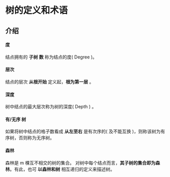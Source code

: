 # 树的定义和术语

## 介绍

#### 度
结点拥有的 **子树** **数** 称为结点的度( Degree )。

#### 层次
结点的层次 **从根开始** 定义起，**根为第一层** 。

#### 深度
树中结点的最大层次称为树的深度( Depth ) 。

#### 有/无序 树
如果将树中结点的格子数看成 **从左至右** 是有次序的( 及不能互换 )，则称该树为有序树，否则称为无序树。

#### 森林
森林是 m 棵互不相交的树的集合。 对树中每个结点而言，**其子树的集合即为森林**。有此，也可 **以森林和树** 相互递归的定义来描述树。